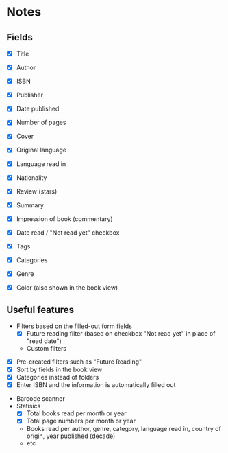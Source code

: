 # Notes

## Fields

- [x] Title
- [x] Author
- [x] ISBN
- [x] Publisher
- [x] Date published
- [x] Number of pages
- [x] Cover
- [x] Original language
- [x] Language read in
- [x] Nationality
- [x] Review (stars)
- [x] Summary
- [x] Impression of book (commentary)
- [x] Date read / "Not read yet" checkbox
- [x] Tags
- [x] Categories
- [x] Genre
- [x] Color (also shown in the book view)


## Useful features

- Filters based on the filled-out form fields
  - [x] Future reading filter (based on checkbox "Not read yet" in place of "read date")
  - Custom filters
- [x] Pre-created filters such as "Future Reading"
- [x] Sort by fields in the book view
- [x] Categories instead of folders
- [x] Enter ISBN and the information is automatically filled out
- Barcode scanner
- Statisics
  - [x] Total books read per month or year
  - [x] Total page numbers per month or year
  - Books read per author, genre, category, language read in, country of origin, year published (decade)
  - etc
